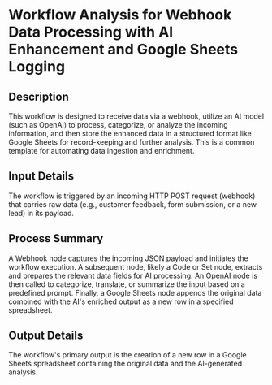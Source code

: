 # Workflow Analysis for Webhook Data Processing with AI Enhancement and Google Sheets Logging

## Description
This workflow is designed to receive data via a webhook, utilize an AI model (such as OpenAI) to process, categorize, or analyze the incoming information, and then store the enhanced data in a structured format like Google Sheets for record-keeping and further analysis. This is a common template for automating data ingestion and enrichment.

## Input Details
The workflow is triggered by an incoming HTTP POST request (webhook) that carries raw data (e.g., customer feedback, form submission, or a new lead) in its payload.

## Process Summary
A Webhook node captures the incoming JSON payload and initiates the workflow execution. A subsequent node, likely a Code or Set node, extracts and prepares the relevant data fields for AI processing. An OpenAI node is then called to categorize, translate, or summarize the input based on a predefined prompt. Finally, a Google Sheets node appends the original data combined with the AI's enriched output as a new row in a specified spreadsheet.

## Output Details
The workflow's primary output is the creation of a new row in a Google Sheets spreadsheet containing the original data and the AI-generated analysis.
